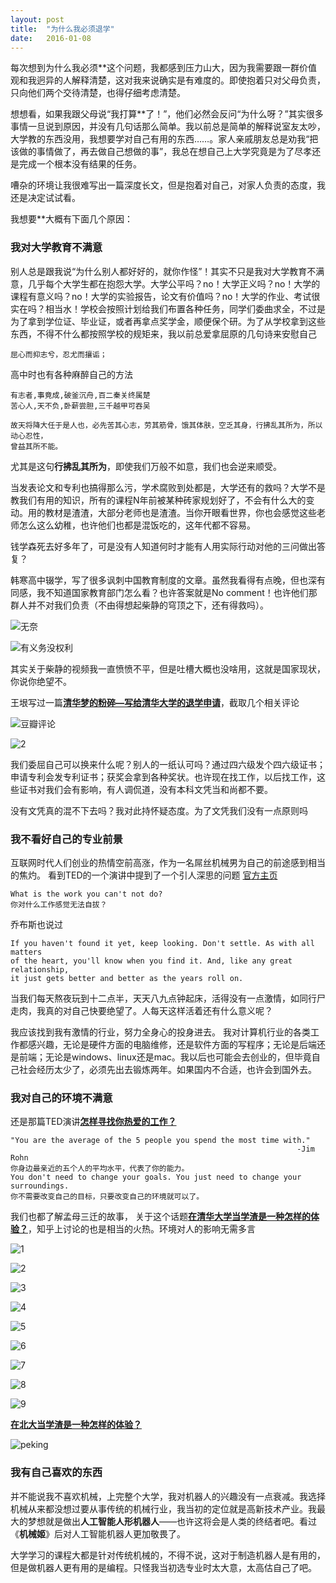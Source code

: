 ```yaml
---
layout: post
title:  "为什么我必须退学"
date:   2016-01-08
---
```



每次想到为什么我必须**这个问题，我都感到压力山大，因为我需要跟一群价值观和我迥异的人解释清楚，这对我来说确实是有难度的。即使抱着只对父母负责，只向他们两个交待清楚，也得仔细考虑清楚。

想想看，如果我跟父母说“我打算**了！”，他们必然会反问“为什么呀？”其实很多事情一旦说到原因，并没有几句话那么简单。我以前总是简单的解释说室友太吵，大学教的东西没用，我想要学对自己有用的东西……。家人亲戚朋友总是劝我“把该做的事情做了，再去做自己想做的事”，我总在想自己上大学究竟是为了尽孝还是完成一个根本没有结果的任务。

嘈杂的环境让我很难写出一篇深度长文，但是抱着对自己，对家人负责的态度，我还是决定试试看。

我想要**大概有下面几个原因：

### 我对大学教育不满意

别人总是跟我说“为什么别人都好好的，就你作怪”！其实不只是我对大学教育不满意，几乎每个大学生都在抱怨大学。大学公平吗？no！大学正义吗？no！大学的课程有意义吗？no！大学的实验报告，论文有价值吗？no！大学的作业、考试很实在吗？相当水！学校会按照计划给我们布置各种任务，同学们委曲求全，不过是为了拿到学位证、毕业证，或者再拿点奖学金，顺便保个研。为了从学校拿到这些东西，不得不什么都按照学校的规矩来，我以前总爱拿屈原的几句诗来安慰自己

```
屈心而抑志兮，忍尤而攘诟； 
```

高中时也有各种麻醉自己的方法

```
有志者,事竟成,破釜沉舟,百二秦关终属楚
苦心人,天不负,卧薪尝胆,三千越甲可吞吴 
```

```
故天将降大任于是人也，必先苦其心志，劳其筋骨，饿其体肤，空乏其身，行拂乱其所为，所以动心忍性，
曾益其所不能。
```

尤其是这句**行拂乱其所为**，即使我们万般不如意，我们也会逆来顺受。

当发表论文和专利也搞得那么污，学术腐败到处都是，大学还有的救吗？大学不是教我们有用的知识，所有的课程N年前被某种砖家规划好了，不会有什么大的变动。用的教材是渣渣，大部分老师也是渣渣。当你开眼看世界，你也会感觉这些老师怎么这么幼稚，也许他们也都是混饭吃的，这年代都不容易。

钱学森死去好多年了，可是没有人知道何时才能有人用实际行动对他的三问做出答复？

韩寒高中辍学，写了很多讽刺中国教育制度的文章。虽然我看得有点晚，但也深有同感，我不知道国家教育部门怎么看？也许答案就是No comment！也许他们那群人并不对我们负责（不由得想起柴静的穹顶之下，还有得救吗）。


![无奈](https://explorerlxz.github.io/images/drop_out_of_school/helpless.gif)


![有义务没权利](https://explorerlxz.github.io/images/drop_out_of_school/funny.gif)

其实关于柴静的视频我一直愤愤不平，但是吐槽大概也没啥用，这就是国家现状，你说你绝望不。

王垠写过一篇[**清华梦的粉碎—写给清华大学的退学申请**](http://www.douban.com/group/topic/9867598/)，截取几个相关评论

![豆瓣评论](https://explorerlxz.github.io/images/drop_out_of_school/wangying1.png)

![2](https://explorerlxz.github.io/images/drop_out_of_school/wangying2.png)



我们委屈自己可以换来什么呢？别人的一纸认可吗？通过四六级发个四六级证书；申请专利会发专利证书；获奖会拿到各种奖状。也许现在找工作，以后找工作，这些证书对我们会有影响，有人调侃道，没有本科文凭当和尚都不要。

没有文凭真的混不下去吗？我对此持怀疑态度。为了文凭我们没有一点原则吗

### 我不看好自己的专业前景

互联网时代人们创业的热情空前高涨，作为一名屌丝机械男为自己的前途感到相当的焦灼。
看到TED的一个演讲中提到了一个引人深思的问题
[官方主页](http://liveyourlegend.net/)

```
What is the work you can't not do?
你对什么工作感觉无法自拔？
```

乔布斯也说过

```
If you haven't found it yet, keep looking. Don't settle. As with all matters 
of the heart, you'll know when you find it. And, like any great relationship,
it just gets better and better as the years roll on.
```

当我们每天熬夜玩到十二点半，天天八九点钟起床，活得没有一点激情，如同行尸走肉，我真的对自己快要绝望了。人每天这样活着还有什么意义呢？

我应该找到我有激情的行业，努力全身心的投身进去。
我对计算机行业的各类工作都感兴趣，无论是硬件方面的电脑维修，还是软件方面的写程序；无论是后端还是前端；无论是windows、linux还是mac。我以后也可能会去创业的，但毕竟自己社会经历太少了，必须先出去锻炼两年。如果国内不合适，也许会到国外去。

### 我对自己的环境不满意

还是那篇TED演讲[**怎样寻找你热爱的工作？**](http://www.jianshu.com/p/e82e833625db)

```
"You are the average of the 5 people you spend the most time with." 
                                                                -Jim Rohn
你身边最亲近的五个人的平均水平，代表了你的能力。
You don't need to change your goals. You just need to change your surroundings.
你不需要改变自己的目标，只要改变自己的环境就可以了。
```

我们也都了解孟母三迁的故事，
关于这个话题[**在清华大学当学渣是一种怎样的体验？**](https://www.zhihu.com/question/23841579)，知乎上讨论的也是相当的火热。环境对人的影响无需多言

![1](https://explorerlxz.github.io/images/drop_out_of_school/1.png)

![2](https://explorerlxz.github.io/images/drop_out_of_school/2.png)

![3](https://explorerlxz.github.io/images/drop_out_of_school/3.png)

![4](https://explorerlxz.github.io/images/drop_out_of_school/4.png)

![5](https://explorerlxz.github.io/images/drop_out_of_school/5.png)

![6](https://explorerlxz.github.io/images/drop_out_of_school/6.png)

![7](https://explorerlxz.github.io/images/drop_out_of_school/7.png)

![8](https://explorerlxz.github.io/images/drop_out_of_school/8.png)

![9](https://explorerlxz.github.io/images/drop_out_of_school/9.png)


[**在北大当学渣是一种怎样的体验？**](https://www.zhihu.com/question/38971660)

![peking](https://explorerlxz.github.io/images/drop_out_of_school/peking.png)

### 我有自己喜欢的东西

并不能说我不喜欢机械，上完整个大学，我对机器人的兴趣没有一点衰减。我选择机械从来都没想过要从事传统的机械行业，我当初的定位就是高新技术产业。我最大的梦想就是做出**人工智能人形机器人**——也许这将会是人类的终结者吧。看过《**机械姬**》后对人工智能机器人更加敬畏了。

大学学习的课程大都是针对传统机械的，不得不说，这对于制造机器人是有用的，但是做机器人更有用的是编程。只怪我当初选专业时太大意，太高估自己了吧。
